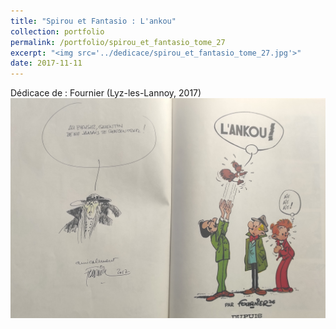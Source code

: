 ```yaml
---
title: "Spirou et Fantasio : L'ankou"
collection: portfolio
permalink: /portfolio/spirou_et_fantasio_tome_27
excerpt: "<img src='../dedicace/spirou_et_fantasio_tome_27.jpg'>"
date: 2017-11-11
---
```


Dédicace de : Fournier (Lyz-les-Lannoy, 2017)
<img src='../dedicace/spirou_et_fantasio_tome_27.jpg'>